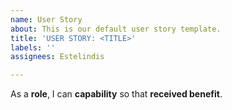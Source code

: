 ```yaml
---
name: User Story
about: This is our default user story template.
title: 'USER STORY: <TITLE>'
labels: ''
assignees: Estelindis

---
```


As a **role**, I can **capability** so that **received benefit**.
